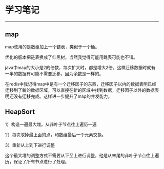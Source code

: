 # 学习笔记

-------

## map

map使用的是数组加上一个链表，类似于一个桶。

优化的版本把链表换成了红黑树，当然我觉得可能用跳表可能也不错。

java中map的大小是2的倍数，每次扩大时，都是增大2倍。这样迁移数据时就有一半的数据有可能不需要迁移，因为余数是一样的。

在redis中我记得map中是有一个迁移因子的东西，迁移因子以内的数据表明已经迁移到了新的数据区域，可以直接在新的区域中找到数据，迁移因子以外的数据表明还没有迁移完成。这样进一步提升了map的并发能力。

## HeapSort

1）构造一遍最大堆。从非叶子节点往上遍历一遍

2）每次取掉最上面的点，和数组最后一个元素交换。

3）重新从上到下进行调整

这个最大堆的调整方式不需要从下至上进行调整，他是从末尾的非叶子节点往上遍历，保证了所有节点进行了处理。

